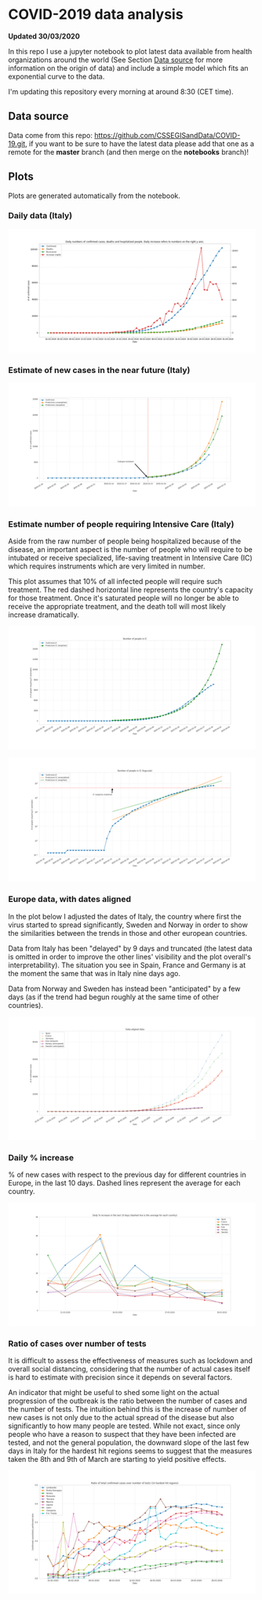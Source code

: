 # COVID-2019 data analysis

**Updated 30/03/2020**

In this repo I use a jupyter notebook to plot latest data available from health organizations around the world (See Section [Data source](#Data-source) for more information on the origin of data) and include a simple model which fits an exponential curve to the data.

I'm updating this repository every morning at around 8:30 (CET time).

## Data source

Data come from this repo: https://github.com/CSSEGISandData/COVID-19.git, if you want to be sure to have the latest data please add that one as a remote for the **master** branch (and then merge on the **notebooks** branch)!

## Plots

Plots are generated automatically from the notebook.

### Daily data (Italy)

![Daily data (Italy)](notebooks/daily_data.png)

### Estimate of new cases in the near future (Italy)

![Estimate of new cases in the near future (Italy)](notebooks/confirmed_cases_prediction.png)

### Estimate number of people requiring Intensive Care (Italy)

Aside from the raw number of people being hospitalized because of the disease, an important aspect is the number of people who will require to be intubated or receive specialized, life-saving treatment in Intensive Care (IC) which requires instruments which are very limited in number.

This plot assumes that 10% of all infected people will require such treatment. The red dashed horizontal line represents the country's capacity for those treatment. Once it's saturated people will no longer be able to receive the appropriate treatment, and the death toll will most likely increase dramatically.

![Estimate of number of patients requiring IC (Italy)](notebooks/IC_estimates.png)

![Estimate of number of patients requiring IC, logscale (Italy)](notebooks/IC_estimates_logscale.png)

### Europe data, with dates aligned

In the plot below I adjusted the dates of Italy, the country where first the virus started to spread significantly, Sweden and Norway in order to show the similarities between the trends in those and other european countries.

Data from Italy has been "delayed" by 9 days and truncated (the latest data is omitted in order to improve the other lines' visibility and the plot overall's interpretability). The situation you see in Spain, France and Germany is at the moment the same that was in Italy nine days ago.

Data from Norway and Sweden has instead been "anticipated" by a few days (as if the trend had begun roughly at the same time of other countries).

![Europe data, with dates aligned](notebooks/europe_aligned_dates.png)

### Daily % increase

% of new cases with respect to the previous day for different countries in Europe, in the last 10 days. Dashed lines represent the average for each country.

![Daily % increase](notebooks/europe_daily_increase_10days.png)

### Ratio of cases over number of tests

It is difficult to assess the effectiveness of measures such as lockdown and
overall social distancing, considering that the number of actual cases itself is
hard to estimate with precision since it depends on several factors.

An indicator that might be useful to shed some light on the actual progression
of the outbreak is the ratio between the number of cases and the number of
tests. The intuition behind this is the increase of number of new cases is not
only due to the actual spread of the disease but also significantly to how many
people are tested. While not exact, since only people who have a reason to
suspect that they have been infected are tested, and not the general population,
the downward slope of the last few days in Italy for the hardest hit regions 
seems to suggest that the measures taken the 8th and 9th of March are starting
to yield positive effects.

![Daily % increase](notebooks/cases_over_tests_ratio_italy.png)
